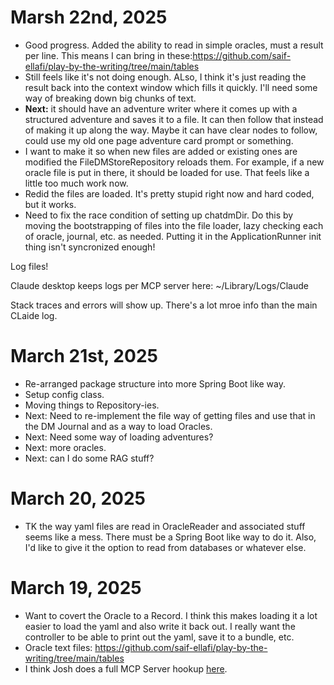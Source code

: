 # Marsh 22nd, 2025

- Good progress. Added the ability to read in simple oracles, must a result per line. This means I can bring in these:https://github.com/saif-ellafi/play-by-the-writing/tree/main/tables
- Still feels like it's not doing enough. ALso, I think it's just reading the result back into the context window 
  which fills it quickly. I'll need some way of breaking down big chunks of text.
- **Next:** it should have an adventure writer where it comes up with a structured adventure and saves it to a file. It 
  can then follow that instead of making it up along the way. Maybe it can have clear nodes to follow, could use my 
  old one page adventure card prompt or something.
- I want to make it so when new files are added or existing ones are modified the FileDMStoreRepository reloads them.
  For example, if a new oracle file is put in there, it should be loaded for use. That feels like a little too much 
  work now.
- Redid  the files are loaded. It's pretty stupid right now and hard coded, but it works.
- Need to fix the race condition of setting up chatdmDir. Do this by moving the bootstrapping of files into the file 
  loader, lazy checking each of oracle, journal, etc. as needed. Putting it in the ApplicationRunner init thing 
  isn't syncronized enough!

Log files!

Claude desktop keeps logs per MCP server here: ~/Library/Logs/Claude

Stack traces and errors will show up. There's a lot mroe info than the main CLaide log.


# March 21st, 2025

- Re-arranged package structure into more Spring Boot like way.
- Setup config class.
- Moving things to Repository-ies.
- Next: Need to re-implement the file way of getting files and use that in the DM Journal and as a way to load Oracles.
- Next: Need some way of loading adventures?
- Next: more oracles.
- Next: can I do some RAG stuff?

# March 20, 2025

- TK the way yaml files are read in OracleReader and associated stuff seems like a mess. There must be a Spring Boot 
  like way to do it. Also, I'd like to give it the option to read from databases or whatever else.

# March 19, 2025

- Want to covert the Oracle to a Record. I think this makes loading it a lot easier to load the yaml and also write 
  it back out. I really want the controller to be able to print out the yaml, save it to a bundle, etc.
- Oracle text files: https://github.com/saif-ellafi/play-by-the-writing/tree/main/tables
- I think Josh does a full MCP Server hookup [here](https://youtu.be/cE1h-rC2o2U?si=2vrs6ga1oioQ8Nrc&t=1523).
